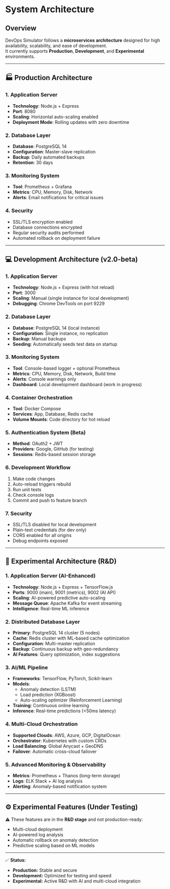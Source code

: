 # System Architecture

## Overview
DevOps Simulator follows a **microservices architecture** designed for high availability, scalability, and ease of development.  
It currently supports **Production**, **Development**, and **Experimental** environments.

---

## 🏭 Production Architecture

### 1. Application Server
- **Technology**: Node.js + Express  
- **Port**: 8080  
- **Scaling**: Horizontal auto-scaling enabled  
- **Deployment Mode**: Rolling updates with zero downtime  

### 2. Database Layer
- **Database**: PostgreSQL 14  
- **Configuration**: Master-slave replication  
- **Backup**: Daily automated backups  
- **Retention**: 30 days  

### 3. Monitoring System
- **Tool**: Prometheus + Grafana  
- **Metrics**: CPU, Memory, Disk, Network  
- **Alerts**: Email notifications for critical issues  

### 4. Security
- SSL/TLS encryption enabled  
- Database connections encrypted  
- Regular security audits performed  
- Automated rollback on deployment failure  

---

## 💻 Development Architecture (v2.0-beta)

### 1. Application Server
- **Technology**: Node.js + Express (with hot reload)  
- **Port**: 3000  
- **Scaling**: Manual (single instance for local development)  
- **Debugging**: Chrome DevTools on port 9229  

### 2. Database Layer
- **Database**: PostgreSQL 14 (local instance)  
- **Configuration**: Single instance, no replication  
- **Backup**: Manual backups  
- **Seeding**: Automatically seeds test data on startup  

### 3. Monitoring System
- **Tool**: Console-based logger + optional Prometheus  
- **Metrics**: CPU, Memory, Disk, Network, Build time  
- **Alerts**: Console warnings only  
- **Dashboard**: Local development dashboard (work in progress)  

### 4. Container Orchestration
- **Tool**: Docker Compose  
- **Services**: App, Database, Redis cache  
- **Volume Mounts**: Code directory for hot reload  

### 5. Authentication System (Beta)
- **Method**: OAuth2 + JWT  
- **Providers**: Google, GitHub (for testing)  
- **Sessions**: Redis-based session storage  

### 6. Development Workflow
1. Make code changes  
2. Auto-reload triggers rebuild  
3. Run unit tests  
4. Check console logs  
5. Commit and push to feature branch  

### 7. Security
- SSL/TLS disabled for local development  
- Plain-text credentials (for dev only)  
- CORS enabled for all origins  
- Debug endpoints exposed  

---

## 🧠 Experimental Architecture (R&D)

### 1. Application Server (AI-Enhanced)
- **Technology**: Node.js + Express + TensorFlow.js  
- **Ports**: 9000 (main), 9001 (metrics), 9002 (AI API)  
- **Scaling**: AI-powered predictive auto-scaling  
- **Message Queue**: Apache Kafka for event streaming  
- **Intelligence**: Real-time ML inference  

### 2. Distributed Database Layer
- **Primary**: PostgreSQL 14 cluster (5 nodes)  
- **Cache**: Redis cluster with ML-based cache optimization  
- **Configuration**: Multi-master replication  
- **Backup**: Continuous backup with geo-redundancy  
- **AI Features**: Query optimization, index suggestions  

### 3. AI/ML Pipeline
- **Frameworks**: TensorFlow, PyTorch, Scikit-learn  
- **Models**:  
  - Anomaly detection (LSTM)  
  - Load prediction (XGBoost)  
  - Auto-scaling optimizer (Reinforcement Learning)  
- **Training**: Continuous online learning  
- **Inference**: Real-time predictions (<50ms latency)  

### 4. Multi-Cloud Orchestration
- **Supported Clouds**: AWS, Azure, GCP, DigitalOcean  
- **Orchestrator**: Kubernetes with custom CRDs  
- **Load Balancing**: Global Anycast + GeoDNS  
- **Failover**: Automatic cross-cloud failover  

### 5. Advanced Monitoring & Observability
- **Metrics**: Prometheus + Thanos (long-term storage)  
- **Logs**: ELK Stack + AI log analysis  
- **Alerting**: Anomaly-based notification system  

---

## ⚙️ Experimental Features (Under Testing)
⚠️ These features are in the **R&D stage** and not production-ready:
- Multi-cloud deployment  
- AI-powered log analysis  
- Automatic rollback on anomaly detection  
- Predictive scaling based on ML models  

---

✅ **Status:**  
- **Production:** Stable and secure  
- **Development:** Optimized for testing and speed  
- **Experimental:** Active R&D with AI and multi-cloud integration
